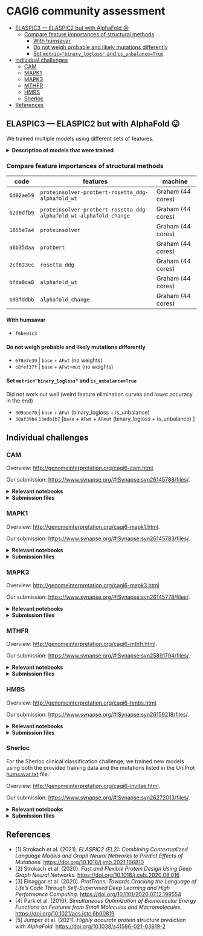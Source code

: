 # CAGI6 community assessment

- [ELASPIC3 — ELASPIC2 but with AlphaFold 😛](#elaspic3--elaspic2-but-with-alphafold-)
  - [Compare feature importances of structural methods](#compare-feature-importances-of-structural-methods)
    - [With humsavar](#with-humsavar)
    - [Do not weigh probable and likely mutations differently](#do-not-weigh-probable-and-likely-mutations-differently)
    - [Set `metric="binary_logloss"` and `is_unbalance=True`](#set-metricbinary_logloss-and-is_unbalancetrue)
- [Individual challenges](#individual-challenges)
  - [CAM](#cam)
  - [MAPK1](#mapk1)
  - [MAPK3](#mapk3)
  - [MTHFR](#mthfr)
  - [HMBS](#hmbs)
  - [Sherloc](#sherloc)
- [References](#references)

## ELASPIC3 — ELASPIC2 but with AlphaFold 😛

We trained multiple models using different sets of features.

<details>
<summary><b>Description of models that were trained</b></summary>

| code        | features                                   | machine           |
| ----------- | ------------------------------------------ | ----------------- |
| `7f9826be`† | `base` + `AFwt`                            | Graham (44 cores) |
| `fd28687b`  | `base` + `AFwt`                            | Beluga (30 cores) |
| `900500fe`† | `base` + `AFwt` + `AFmut`                  | Beluga (30 cores) |
| `be3bdad5`  | `base` + `AFwt` + `AFmut`                  | Graham (44 cores) |
| `6999e5aa`  | `base` + `EL2` + `AFwt`                    | Graham (44 cores) |
| `4df6fd79`  | `base` + `EL2` + `AFwt` + `AFmut` [no opt] | Graham (44 cores) |
| `0d59c727`  | `base`                                     | Beluga (30 cores) |
| `eabf01fe`  | `base - rosetta`                           | Graham (44 cores) |

| code       | features              | machine           |
| ---------- | --------------------- | ----------------- |
| `a7b1c747` | `base - rosetta - ps` | Graham (44 cores) |

</details>

### Compare feature importances of structural methods

| code       | features                                                           | machine           |
| ---------- | ------------------------------------------------------------------ | ----------------- |
| `6d02ae59` | `proteinsolver-protbert-rosetta_ddg-alphafold_wt`                  | Graham (44 cores) |
| `b2d0dfb9` | `proteinsolver-protbert-rosetta_ddg-alphafold_wt-alphafold_change` | Graham (44 cores) |
| `1855e7a4` | `proteinsolver`                                                    | Graham (44 cores) |
| `a6b35daa` | `protbert`                                                         | Graham (44 cores) |
| `2cf623ec` | `rosetta_ddg`                                                      | Graham (44 cores) |
| `bfda8ca8` | `alphafold_wt`                                                     | Graham (44 cores) |
| `b93fddbb` | `alphafold_change`                                                 | Graham (44 cores) |

#### With humsavar

- `f6be01c3`

#### Do not weigh probable and likely mutations differently

- `678e7e39` | `base` + `AFwt` (no weights)
- `c8fef37f` | `base` + `AFwt+mut` (no weights)

#### Set `metric="binary_logloss"` and `is_unbalance=True`

Did not work out well (weird feature elimination curves and lower accuracy in the end)

- `3d9abe70` | `base` + `AFwt` (binary_logloss + is_unbalance)
- `38af39b4` `13edb1b7` [`base` + `AFwt` + `AFmut` (binary_logloss + is_unbalance) ]

## Individual challenges

### CAM

Overview: <http://genomeinterpretation.org/cagi6-cam.html>.

Our submission: <https://www.synapse.org/#!Synapse:syn26145788/files/>.

<details>
<summary><b>Relevant notebooks</b></summary>

| Name                                | Description                                                    |
| ----------------------------------- | -------------------------------------------------------------- |
| 🗒 [`40_cagi6_cam_submission.ipynb`] | Load the CAM dataset, generate features, and make predictions. |

[`40_cagi6_cam_submission.ipynb`]: notebooks/40_cagi6_cam_submission.ipynb

</details>

<details>
<summary><b>Submission files</b></summary>

| Filename                     | Description                                                                                                 |
| ---------------------------- | ----------------------------------------------------------------------------------------------------------- |
| `strokach_modelnumber_1.tsv` | Predictions made using ELASPIC2 [1].                                                                        |
| `strokach_modelnumber_2.tsv` | Predictions made using ProteinSolver [2].                                                                   |
| `strokach_modelnumber_3.tsv` | Predictions made using ProtBert [3].                                                                        |
| `strokach_modelnumber_4.tsv` | Predictions made using Rosetta's cartesian_ddg protocol [4].                                                |
| `strokach_modelnumber_5.tsv` | Predictions made using ELASPIC3 [`7f9826be`] with AlphaFold [5] features for wildtype protein .             |
| `strokach_modelnumber_6.tsv` | Predictions made using ELASPIC3 [`900500fe`] with AlphaFold [5] features for wildtype and mutant proteins . |

</details>

### MAPK1

Overview: <http://genomeinterpretation.org/cagi6-mapk1.html>.

Our submission: <https://www.synapse.org/#!Synapse:syn26145783/files/>.

<details>
<summary><b>Relevant notebooks</b></summary>

| Name                                  | Description                                                      |
| ------------------------------------- | ---------------------------------------------------------------- |
| 🗒 [`40_cagi6_mapk1_submission.ipynb`] | Load the MAPk1 dataset, generate features, and make predictions. |

[`40_cagi6_mapk1_submission.ipynb`]: notebooks/40_cagi6_mapk1_submission.ipynb

</details>

<details>
<summary><b>Submission files</b></summary>

| Filename                     | Description                                                                                                 |
| ---------------------------- | ----------------------------------------------------------------------------------------------------------- |
| `strokach_modelnumber_1.tsv` | Predictions made using ELASPIC2 [1].                                                                        |
| `strokach_modelnumber_2.tsv` | Predictions made using ProteinSolver [2].                                                                   |
| `strokach_modelnumber_3.tsv` | Predictions made using ProtBert [3].                                                                        |
| `strokach_modelnumber_4.tsv` | Predictions made using Rosetta's cartesian_ddg protocol [4].                                                |
| `strokach_modelnumber_5.tsv` | Predictions made using ELASPIC3 [`7f9826be`] with AlphaFold [5] features for wildtype protein .             |
| `strokach_modelnumber_6.tsv` | Predictions made using ELASPIC3 [`900500fe`] with AlphaFold [5] features for wildtype and mutant proteins . |

</details>

### MAPK3

Overview: <http://genomeinterpretation.org/cagi6-mapk3.html>.

Our submission: <https://www.synapse.org/#!Synapse:syn26145778/files/>.

<details>
<summary><b>Relevant notebooks</b></summary>

| Name                                  | Description                                                      |
| ------------------------------------- | ---------------------------------------------------------------- |
| 🗒 [`40_cagi6_mapk3_submission.ipynb`] | Load the MAPk3 dataset, generate features, and make predictions. |

[`40_cagi6_mapk3_submission.ipynb`]: notebooks/40_cagi6_mapk3_submission.ipynb

</details>

<details>
<summary><b>Submission files</b></summary>

| Filename                     | Description                                                                                                 |
| ---------------------------- | ----------------------------------------------------------------------------------------------------------- |
| `strokach_modelnumber_1.tsv` | Predictions made using ELASPIC2 [1].                                                                        |
| `strokach_modelnumber_2.tsv` | Predictions made using ProteinSolver [2].                                                                   |
| `strokach_modelnumber_3.tsv` | Predictions made using ProtBert [3].                                                                        |
| `strokach_modelnumber_4.tsv` | Predictions made using Rosetta's cartesian_ddg protocol [4].                                                |
| `strokach_modelnumber_5.tsv` | Predictions made using ELASPIC3 [`7f9826be`] with AlphaFold [5] features for wildtype protein .             |
| `strokach_modelnumber_6.tsv` | Predictions made using ELASPIC3 [`900500fe`] with AlphaFold [5] features for wildtype and mutant proteins . |

</details>

### MTHFR

Overview: <http://genomeinterpretation.org/cagi6-mthfr.html>.

Our submission: <https://www.synapse.org/#!Synapse:syn25891794/files/>.

<details>
<summary><b>Relevant notebooks</b></summary>

| Name                                  | Description                                                      |
| ------------------------------------- | ---------------------------------------------------------------- |
| 🗒 [`35_cagi_mthfr_predictions.ipynb`] | Load the MTHFR dataset, generate features, and make predictions. |
| 🗒 [`40_cagi6_mthfr_submission.ipynb`] | Prepare submission for the CAGI6 challenge.                      |

[`35_cagi_mthfr_predictions.ipynb`]: notebooks/35_cagi_mthfr_predictions.ipynb
[`40_cagi6_mthfr_submission.ipynb`]: notebooks/40_cagi6_mthfr_submission.ipynb

</details>

<details>
<summary><b>Submission files</b></summary>

| Filenames                                                                                                                                        | Description                                                                                       |
| ------------------------------------------------------------------------------------------------------------------------------------------------ | ------------------------------------------------------------------------------------------------- |
| `ostrokach_cataWT_model_1.tsv` <br /> `ostrokach_cataAV_model_1.tsv` <br /> `ostrokach_reguWT_model_1.tsv` <br /> `ostrokach_reguAV_model_1.tsv` | Predictions were made using ELASPIC2 [1] and were adjusted to match the target distribution.      |
| `ostrokach_cataWT_model_2.tsv` <br /> `ostrokach_cataAV_model_2.tsv` <br /> `ostrokach_reguWT_model_2.tsv` <br /> `ostrokach_reguAV_model_2.tsv` | Predictions were made using ProteinSolver [2] and were adjusted to match the target distribution. |
| `ostrokach_cataWT_model_3.tsv` <br /> `ostrokach_cataAV_model_3.tsv` <br /> `ostrokach_reguWT_model_3.tsv` <br /> `ostrokach_reguAV_model_3.tsv` | Predictions were made using ProtBert [3] and were adjusted to match the target distribution.      |
| `ostrokach_cataWT_model_4.tsv` <br /> `ostrokach_cataAV_model_4.tsv` <br /> `ostrokach_reguWT_model_4.tsv` <br /> `ostrokach_reguAV_model_4.tsv` | Predictions were made using ELASPIC2 [1] without any subsequent adjustment.                       |
| `ostrokach_cataWT_model_5.tsv` <br /> `ostrokach_cataAV_model_5.tsv` <br /> `ostrokach_reguWT_model_5.tsv` <br /> `ostrokach_reguAV_model_5.tsv` | Predictions were made using ProteinSolver [2] without any subsequent adjustment.                  |
| `ostrokach_cataWT_model_6.tsv` <br /> `ostrokach_cataAV_model_6.tsv` <br /> `ostrokach_reguWT_model_6.tsv` <br /> `ostrokach_reguAV_model_6.tsv` | Predictions were made using ProtBert [3] without any subsequent adjustment.                       |

</details>

### HMBS

Overview: <http://genomeinterpretation.org/cagi6-hmbs.html>.

Our submission: <https://www.synapse.org/#!Synapse:syn26159218/files/>.

<details>
<summary><b>Relevant notebooks</b></summary>

| Name                                 | Description                                 |
| ------------------------------------ | ------------------------------------------- |
| 🗒 [`30_cagi6_hmbs.ipynb`]            | Load the HMBS dataset.                      |
| 🗒 [`35_cagi6_hmbs_alphafold.ipynb`]  | Generate AlphaFold2 features.               |
| 🗒 [`35_cagi6_hmbs_el2.ipynb`]        | Generate ELASPIC2 scores and features.      |
| 🗒 [`35_cagi6_hmbs_rosetta.ipynb`]    | Generate Rosetta scores and features.       |
| 🗒 [`40_cagi6_hmbs_submission.ipynb`] | Prepare submission for the CAGI6 challenge. |

[`30_cagi6_hmbs.ipynb`]: notebooks/30_cagi6_hmbs.ipynb
[`35_cagi6_hmbs_alphafold.ipynb`]: notebooks/35_cagi6_hmbs_alphafold.ipynb
[`35_cagi6_hmbs_el2.ipynb`]: notebooks/35_cagi6_hmbs_el2.ipynb
[`35_cagi6_hmbs_rosetta.ipynb`]: notebooks/35_cagi6_hmbs_rosetta.ipynb
[`35_cagi6_sherloc_el2.ipynb`]: notebooks/35_cagi6_sherloc_el2.ipynb
[`40_cagi6_hmbs_submission.ipynb`]: notebooks/40_cagi6_hmbs_submission.ipynb

</details>

<details>
<summary><b>Submission files</b></summary>

| Filename                     | Description                                                                                     |
| ---------------------------- | ----------------------------------------------------------------------------------------------- |
| `strokach_modelnumber_1.tsv` | Predictions made using ELASPIC2 [1].                                                            |
| `strokach_modelnumber_2.tsv` | Predictions made using ProteinSolver [2].                                                       |
| `strokach_modelnumber_3.tsv` | Predictions made using ProtBert [3].                                                            |
| `strokach_modelnumber_4.tsv` | Predictions made using Rosetta's cartesian_ddg protocol [4].                                    |
| `strokach_modelnumber_5.tsv` | Predictions made using ELASPIC3 [`7f9826be`] with AlphaFold [5] features for wildtype protein . |

</details>

### Sherloc

For the Sherloc clinical classification challenge, we trained new models using both the provided training data and the mutations listed in the UniProt [humsavar.txt](https://www.uniprot.org/docs/humsavar.txt) file.

Overview: <http://genomeinterpretation.org/cagi6-invitae.html>.

Our submission: <https://www.synapse.org/#!Synapse:syn26272013/files/>.

<details>
<summary><b>Relevant notebooks</b></summary>

| Name                                         | Description                                                                           |
| -------------------------------------------- | ------------------------------------------------------------------------------------- |
| 🗒 [`30_cagi6_sherloc.ipynb`]                 | Load the Sherloc dataset.                                                             |
| 🗒 [`30_humsavar.ipynb`]                      | Load the humsavar dataset.                                                            |
| 🗒 [`31_run_alphafold_wt.ipynb`]              | Generate AlphaFold embeddings.                                                        |
| 🗒 [`31_run_msa_analysis.ipynb`]              | Generate basic MSA features.                                                          |
| 🗒 [`31_run_protbert.ipynb`]                  | Generate ProtBert features.                                                           |
| 🗒 [`31_run_proteinsolver.ipynb`]             | Generate ProteinSolver features.                                                      |
| 🗒 [`31_run_rosetta_ddg.ipynb`]               | Generate Rosetta features.                                                            |
| 🗒 [`32_process_alphafold.ipynb`]             | Process AlphaFold embeddings into features.                                           |
| 🗒 [`37_cagi6_sherloc_combine_results.ipynb`] | Combine features generated using all methods for the Sherloc dataset.                 |
| 🗒 [`37_humsavar_combine_results.ipynb`]      | Combine features generated using all methods for the humsavar dataset.                |
| 🗒 [`38_cagi6_sherloc_train_model.ipynb`]     | Train a machine learning model using Sherloc + humsavar data.                         |
| 🗒 [`39_cagi6_sherloc_finetune_model.ipynb`]  | Finetune the trained machine learning model and perform feature elimination.          |
| 🗒 [`40_cagi6_sherloc_submission.ipynb`]      | Make predictions for the test dataset and prepare submission for the CAGI6 challenge. |

[`30_cagi6_sherloc.ipynb`]: notebooks/30_cagi6_sherloc.ipynb
[`30_humsavar.ipynb`]: notebooks/30_humsavar.ipynb
[`31_run_alphafold_wt.ipynb`]: notebooks/31_run_alphafold_wt.ipynb
[`31_run_msa_analysis.ipynb`]: notebooks/31_run_msa_analysis.ipynb
[`31_run_protbert.ipynb`]: notebooks/31_run_protbert.ipynb
[`31_run_proteinsolver.ipynb`]: notebooks/31_run_proteinsolver.ipynb
[`31_run_rosetta_ddg.ipynb`]: notebooks/31_run_rosetta_ddg.ipynb
[`32_process_alphafold.ipynb`]: notebooks/32_process_alphafold.ipynb
[`37_cagi6_sherloc_combine_results.ipynb`]: notebooks/37_cagi6_sherloc_combine_results.ipynb
[`37_humsavar_combine_results.ipynb`]: notebooks/37_humsavar_combine_results.ipynb
[`38_cagi6_sherloc_train_model.ipynb`]: notebooks/38_cagi6_sherloc_train_model.ipynb
[`39_cagi6_sherloc_finetune_model.ipynb`]: notebooks/39_cagi6_sherloc_finetune_model.ipynb
[`40_cagi6_sherloc_submission.ipynb`]: notebooks/40_cagi6_sherloc_submission.ipynb

</details>

<details>
<summary><b>Submission files</b></summary>

</details>

## References

- [1] Strokach et al. (2021). _ELASPIC2 (EL2): Combining Contextualized Language Models and Graph Neural Networks to Predict Effects of Mutations._ https://doi.org/10.1016/j.jmb.2021.166810
- [2] Strokach et al. (2020). _Fast and Flexible Protein Design Using Deep Graph Neural Networks._ https://doi.org/10.1016/j.cels.2020.08.016
- [3] Elnaggar et al. (2020). _ProtTrans: Towards Cracking the Language of Life’s Code Through Self-Supervised Deep Learning and High Performance Computing._ https://doi.org/10.1101/2020.07.12.199554
- [4] Park et al. (2016). _Simultaneous Optimization of Biomolecular Energy Functions on Features from Small Molecules and Macromolecules._ https://doi.org/10.1021/acs.jctc.6b00819
- [5] Jumper et al. (2021). _Highly accurate protein structure prediction with AlphaFold._ https://doi.org/10.1038/s41586-021-03819-2
